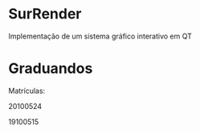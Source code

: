 # SurRender
Implementação de um sistema gráfico interativo em QT

# Graduandos
Matrículas:

20100524 

19100515 
